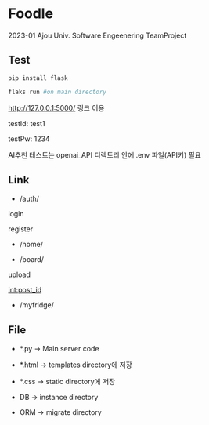 # Foodle
2023-01 Ajou Univ. Software Engeenering TeamProject

## Test
```
pip install flask
```
```python
flaks run #on main directory
```

http://127.0.0.1:5000/ 링크 이용

testId: test1

testPw: 1234

AI추천 테스트는 openai_API 디렉토리 안에 .env 파일(API키) 필요

## Link

- /auth/

 login

 register

- /home/

- /board/

 upload
 
 <int:post_id>
 
 - /myfridge/
 
## File

- *.py -> Main server code

- *.html -> templates directory에 저장

- *.css -> static directory에 저장

- DB -> instance directory

- ORM -> migrate directory
